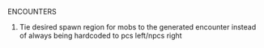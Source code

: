 ENCOUNTERS
1. Tie desired spawn region for mobs to the generated encounter instead of always being hardcoded to pcs left/npcs right